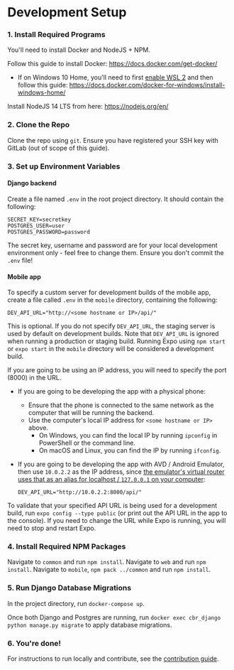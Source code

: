 # Development Setup

### 1. Install Required Programs

You'll need to install Docker and NodeJS + NPM.

Follow this guide to install Docker: https://docs.docker.com/get-docker/
- If on Windows 10 Home, you'll need to first [enable WSL 2](https://docs.microsoft.com/en-us/windows/wsl/install-win10) and then follow this guide: https://docs.docker.com/docker-for-windows/install-windows-home/

Install NodeJS 14 LTS from here: https://nodejs.org/en/

### 2. Clone the Repo

Clone the repo using `git`. Ensure you have registered your SSH key with GitLab (out of scope of this guide).

### 3. Set up Environment Variables

#### Django backend 

Create a file named `.env` in the root project directory. It should contain the following:

```
SECRET_KEY=secretkey
POSTGRES_USER=user
POSTGRES_PASSWORD=password
```

The secret key, username and password are for your local development environment only - feel free to change them. Ensure you don't commit the `.env` file!

#### Mobile app

To specify a custom server for development builds of the mobile app, create a file called `.env` in
the `mobile` directory, containing the following:

```
DEV_API_URL="http://<some hostname or IP>/api/"
```

This is optional. If you do not specify `DEV_API_URL`, the staging server is used by default on development builds. Note
that `DEV_API_URL` is ignored when running a production or staging build. Running Expo using `npm start` or `expo start`
in the `mobile` directory will be considered a development build.

If you are going to be using an IP address, you will need to specify the port (8000) in the URL.
* If you are going to be developing the app with a physical phone:
  * Ensure that the phone is connected to the same network as the computer that will be running the
    backend.
  * Use the computer's local IP address for `<some hostname or IP>` above.
    * On Windows, you can find the local IP by running `ipconfig` in PowerShell or the command line.
    * On macOS and Linux, you can find the IP by running `ifconfig`.
* If you are going to be developing the app with AVD / Android Emulator, then use `10.0.2.2` as the
  IP address, since
  [the emulator's virtual router uses that as an alias for localhost / `127.0.0.1` on your computer](https://developer.android.com/studio/run/emulator-networking#networkaddresses):

  ```
  DEV_API_URL="http://10.0.2.2:8000/api/"
  ```

To validate that your specified API URL is being used for a development build, run `expo config
--type public` (or print out the API URL in the app to the console). If you need to change the URL
while Expo is running, you will need to stop and restart Expo.

### 4. Install Required NPM Packages

Navigate to `common` and run `npm install`.
Navigate to `web` and run `npm install`.
Navigate to `mobile`, `npm pack ../common` and run `npm install`.

### 5. Run Django Database Migrations

In the project directory, run `docker-compose up`.

Once both Django and Postgres are running, run `docker exec cbr_django python manage.py migrate` to apply database migrations.

### 6. You're done!

For instructions to run locally and contribute, see the [contribution guide](CONTRIBUTION.md).

